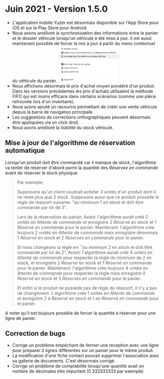 # Juin 2021 - Version 1.5.0

- L'application mobile Yuzer est désormais disponible sur l'App Store pour iOS et sur le Play Store pour Android.
- Nous avons amélioré la synchronisation des informations entre le panier et le dossier véhicule lorsqu'un véhicule à été mise à jour. Il est aussi maintenant possible de forcer la mis à jour à partir du menu contextuel du véhicule du panier.
  <img src="https://raw.githubusercontent.com/gear-group/release-notes/master/release-notes/1.5.0/sync-basket-dealer-file.png" width="200" class="mx-2"/>
- Nous affichons désormais le prix d'achat moyen pondéré d'un produit. Dans les versions précédentes les prix d'achats utilisaient la méthode FIFO qui est moins efficace dans certains scénarios (comme une pièce retrouvée lors d'un inventaire).
- Nous avons ajouté un racourcis permettant de créer une vente véhicule depuis la barre de navigation principale.
- Les suggestions de corrections orthographiques peuvent désormais être appliquées via un click droit.
- Nous avons amélioré la lisibilité du stock véhicule.

## Mise à jour de l'algorithme de réservation automatique

Lorsqu'un produit doit être commandé car il manque de stock, l'algorithme va tenter de réserver d'abord parmi la quantité des _Réservée en commande_ avant de réserver le stock physique.

> Par exemple:
>
> Supposons qu'un client voudrait acheter 3 unités d'un produit dont il ne reste plus que 2 stock.
> Supposons aussi que ce produit possède la règle de réassort suivante: "au minimum 1 en stock et doit être commandé par lot de 2".
>
> Lors de la réservation du panier,
> Avant: l'algorithme aurait créé 2 unités en _Attente de commande_ et enregistre 2 _Réservé_ en stock et 1 _Réservé en commande_ pour le panier.
> Maintenant: l'algorithme crée toujours 2 unités en _Attente de commande_ mais enregistre désormais 1 _Réservé_ en stock et 2 _Réservés en commande_ pour le panier.
>
> Si nous changeons la règle en: "au minimum 2 en stock et doit être commandé par lot de 2".
> Avant: l'algorithme aurait créé 4 unités en _Attente de commande_ pour respecter la règle du minimum de 2 en stock, et enregistre 2 _Réservé_ en stock et 1 _Réservé en commande_ pour le panier.
> Maintenant: l'algorithme crée toujours 4 unités en _Attente de commande_ pour respecter la règle mais enregistre 0 _Réservé_ en stock et 3 _Réservés en commande_ pour le panier.
>
> Et enfin si le produit ne possède pas de règle de réassort, il n'y a pas de changement.
> L'algorithme crée 1 unités en _Attente de commande_ et enregistre 2 à _Réservé_ en stock et 1 en _Réservé en commande_ pour le panier.

A noter qu'il est toujours possible de forcer la quantité à réserver pour une ligne de panier.

## Correction de bugs

- Corrige un problème empêchant de fermer une réception avec une ligne pour préparer 2 lignes différentes sur un panier pour le même produit.
- La modification d'une fiche contact pouvait supprimer l'association avec sa gallerie de documents. C'est désormais corrigé.
- Corrige un problème de comptabilité lorsqu'une quantité avait un nombre de décimales très important (0.333333333 par exemple)
